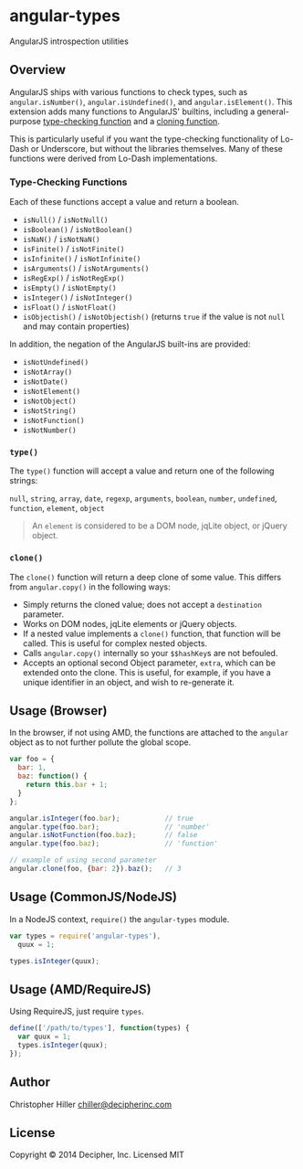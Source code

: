 # angular-types

AngularJS introspection utilities

## Overview

AngularJS ships with various functions to check types, such as `angular.isNumber()`, `angular.isUndefined()`, and `angular.isElement()`.  This extension adds many functions to AngularJS' builtins, including a general-purpose [type-checking function](#type) and a [cloning function](#clone).

This is particularly useful if you want the type-checking functionality of Lo-Dash or Underscore, but without the libraries themselves.  Many of these functions were derived from Lo-Dash implementations.

### Type-Checking Functions 

Each of these functions accept a value and return a boolean.

- `isNull()` / `isNotNull()`
- `isBoolean()` / `isNotBoolean()`
- `isNaN()` / `isNotNaN()`
- `isFinite()` / `isNotFinite()`
- `isInfinite()` / `isNotInfinite()`
- `isArguments()` / `isNotArguments()`
- `isRegExp()` / `isNotRegExp()`
- `isEmpty()` / `isNotEmpty()`
- `isInteger()` / `isNotInteger()`
- `isFloat()` / `isNotFloat()`
- `isObjectish()` / `isNotObjectish()` (returns `true` if the value is not `null` and may contain properties)

In addition, the negation of the AngularJS built-ins are provided:

- `isNotUndefined()`
- `isNotArray()`
- `isNotDate()`
- `isNotElement()`
- `isNotObject()`
- `isNotString()`
- `isNotFunction()`
- `isNotNumber()`

### `type()` 

The `type()` function will accept a value and return one of the following strings:

`null`, `string`, `array`, `date`, `regexp`, `arguments`, `boolean`, `number`, `undefined`, `function`, `element`, `object`

> An `element` is considered to be a DOM node, jqLite object, or jQuery object.

### `clone()`

The `clone()` function will return a deep clone of some value.  This differs from `angular.copy()` in the following ways:

- Simply returns the cloned value; does not accept a `destination` parameter.
- Works on DOM nodes, jqLite elements or jQuery objects.
- If a nested value implements a `clone()` function, that function will be called.  This is useful for complex nested objects.
- Calls `angular.copy()` internally so your `$$hashKey`s are not befouled.
- Accepts an optional second Object parameter, `extra`, which can be extended onto the clone.  This is useful, for example, if you have a unique identifier in an object, and wish to re-generate it.

## Usage (Browser)

In the browser, if not using AMD, the functions are attached to the `angular` object as to not further pollute the global scope.

```js
var foo = {
  bar: 1,
  baz: function() {
    return this.bar + 1;
  }
};

angular.isInteger(foo.bar);           // true
angular.type(foo.bar);                // 'number'
angular.isNotFunction(foo.baz);       // false
angular.type(foo.baz);                // 'function'

// example of using second parameter
angular.clone(foo, {bar: 2}).baz();   // 3
```

## Usage (CommonJS/NodeJS)

In a NodeJS context, `require()` the `angular-types` module.

```js
var types = require('angular-types'),
  quux = 1;

types.isInteger(quux);
```

## Usage (AMD/RequireJS)

Using RequireJS, just require `types`.

```js
define(['/path/to/types'], function(types) {
  var quux = 1;
  types.isInteger(quux);
});
```

## Author

Christopher Hiller <chiller@decipherinc.com>

## License

Copyright &copy; 2014 Decipher, Inc.  Licensed MIT
